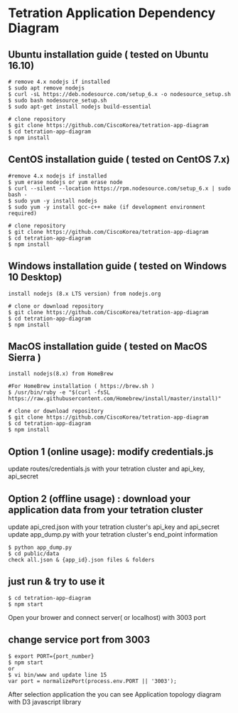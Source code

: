 # Tetration Application Dependency Diagram

## Ubuntu installation guide ( tested on Ubuntu 16.10)
```
# remove 4.x nodejs if installed 
$ sudo apt remove nodejs 
$ curl -sL https://deb.nodesource.com/setup_6.x -o nodesource_setup.sh
$ sudo bash nodesource_setup.sh
$ sudo apt-get install nodejs build-essential

# clone repository 
$ git clone https://github.com/CiscoKorea/tetration-app-diagram
$ cd tetration-app-diagram 
$ npm install 
```
## CentOS installation guide ( tested on CentOS 7.x) 
```
#remove 4.x nodejs if installed
$ yum erase nodejs or yum erase node 
$ curl --silent --location https://rpm.nodesource.com/setup_6.x | sudo bash - 
$ sudo yum -y install nodejs 
$ sudo yum -y install gcc-c++ make (if development environment required) 

# clone repository 
$ git clone https://github.com/CiscoKorea/tetration-app-diagram
$ cd tetration-app-diagram 
$ npm install 
```

## Windows installation guide ( tested on Windows 10 Desktop) 
```
install nodejs (8.x LTS version) from nodejs.org 

# clone or download repository 
$ git clone https://github.com/CiscoKorea/tetration-app-diagram
$ cd tetration-app-diagram 
$ npm install 
```
## MacOS installation guide ( tested on MacOS Sierra ) 
```
install nodejs(8.x) from HomeBrew 

#For HomeBrew installation ( https://brew.sh ) 
$ /usr/bin/ruby -e "$(curl -fsSL https://raw.githubusercontent.com/Homebrew/install/master/install)"

# clone or download repository 
$ git clone https://github.com/CiscoKorea/tetration-app-diagram
$ cd tetration-app-diagram 
$ npm install 
```

## Option 1 (online usage): modify credentials.js 
update routes/credentials.js with your tetration cluster and api_key, api_secret 


## Option 2 (offline usage) : download your application data from your tetration cluster 
update api_cred.json with your tetration cluster's api_key and api_secret
update app_dump.py with your tetration cluster's end_point information 
```
$ python app_dump.py 
$ cd public/data 
check all.json & {app_id}.json files & folders 
```

## just run & try to use it 
```
$ cd tetration-app-diagram 
$ npm start
```
Open your brower and connect server( or localhost) with 3003 port 

## change service port from 3003 
```
$ export PORT={port_number} 
$ npm start 
or 
$ vi bin/www and update line 15 
var port = normalizePort(process.env.PORT || '3003');
```

After selection application the you can see Application topology diagram with D3 javascript library 


	

